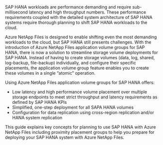 SAP HANA workloads are performance demanding and require sub-millisecond latency and high throughput numbers. These performance requirements coupled with the detailed system architecture of SAP HANA systems require thorough planning to shift SAP HANA workloads to the cloud. 

Azure NetApp Files is designed to enable shifting even the most demanding workloads to the cloud, but SAP HANA still presents challenges. With the introduction of Azure NetApp Files application volume groups for SAP HANA, there is now a solution to streamline storage volume deployments for SAP HANA. Instead of having to create storage volumes (data, log, shared, log-backup, file-backup) individually, and configure their specific placements, the application volume group feature enables you to create these volumes in a single “atomic” operation. 

Using Azure NetApp Files application volume groups for SAP HANA offers:

* Low latency and high performance volume placement over multiple storage endpoints to meet strict throughput and latency requirements as defined by SAP HANA KPIs
* Simplified, one-step deployment for all SAPA HANA volumes
* Configuration for data replication using cross-region replication and/or HANA system replication

This guide explains key concepts for planning to use SAP HANA with Azure NetApp Files including proximity placement groups to help you prepare for deploying your SAP HANA system with Azure NetApp Files.
